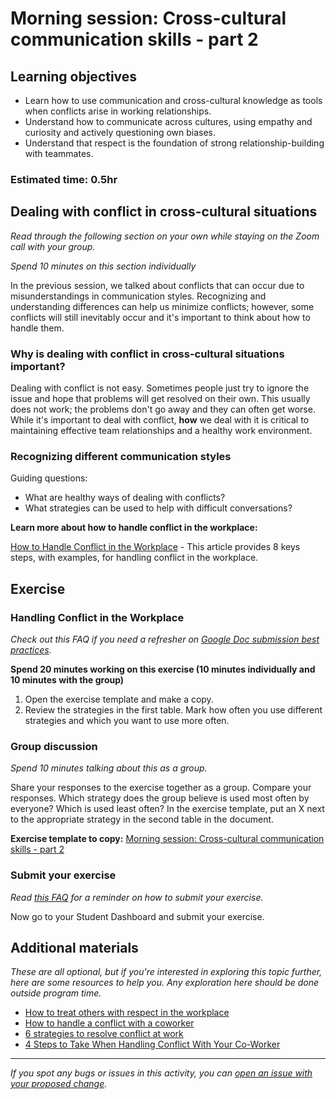 # Morning session: Cross-cultural communication skills - part 2

## Learning objectives

- Learn how to use communication and cross-cultural knowledge as tools when conflicts arise in working relationships.
- Understand how to communicate across cultures, using empathy and curiosity and actively questioning own biases.
- Understand that respect is the foundation of strong relationship-building with teammates.

### **Estimated time**: 0.5hr

## Dealing with conflict in cross-cultural situations

*Read through the following section on your own while staying on the Zoom call with your group.* 

*Spend 10 minutes on this section individually*

In the previous session, we talked about conflicts that can occur due to misunderstandings in communication styles. Recognizing and understanding differences can help us minimize conflicts; however, some conflicts will still inevitably occur and it's important to think about how to handle them.

### Why is dealing with conflict in cross-cultural situations important?

Dealing with conflict is not easy. Sometimes people just try to ignore the issue and hope that problems will get resolved on their own. This usually does not work; the problems don't go away and they can often get worse. While it's important to deal with conflict, **how** we deal with it is critical to maintaining effective team relationships and a healthy work environment. 

### Recognizing different communication styles

Guiding questions:

- What are healthy ways of dealing with conflicts?
- What strategies can be used to help with difficult conversations?

**Learn more about how to handle conflict in the workplace:**

[How to Handle Conflict in the Workplace](https://blink.ucsd.edu/HR/supervising/conflict/handle.html#2.-Focus-on-behavior-and-events) - This article provides 8 keys steps, with examples, for handling conflict in the workplace.

## Exercise

### Handling Conflict in the Workplace

*Check out this FAQ if you need a refresher on [Google Doc submission best practices](https://microverse.zendesk.com/hc/en-us/articles/360063156813).*

**Spend 20 minutes working on this exercise (10 minutes individually and 10 minutes with the group)**

1. Open the exercise template and make a copy.
2. Review the strategies in the first table. Mark how often you use different strategies and which you want to use more often.

### Group discussion

*Spend 10 minutes talking about this as a group.* 

Share your responses to the exercise together as a group. Compare your responses. Which strategy does the group believe is used most often by everyone? Which is used least often? In the exercise template, put an X next to the appropriate strategy in the second table in the document. 

**Exercise template to copy:** [Morning session: Cross-cultural communication skills - part 2](https://docs.google.com/document/d/1RG69X1lqBVOFMZdfsuDzSg4dKl02vmVG4bOPrLmqZwg/edit#)

### Submit your exercise

*Read [this FAQ](https://microverse.zendesk.com/hc/en-us/articles/360061344234) for a reminder on how to submit your exercise.* 

Now go to your Student Dashboard and submit your exercise.

## Additional materials

*These are all optional, but if you're interested in exploring this topic further, here are some resources to help you. Any exploration here should be done outside program time.*

- [How to treat others with respect in the workplace](https://www.indeed.com/career-advice/career-development/how-to-treat-others-with-respect)
- [How to handle a conflict with a coworker](https://www.bustle.com/articles/103025-8-ways-to-handle-a-conflict-with-a-coworker)
- [6 strategies to resolve conflict at work](https://www.entrepreneur.com/article/303617)
- [4 Steps to Take When Handling Conflict With Your Co-Worker](https://www.newerahrsolutions.com/2018/04/30/steps-to-handling-conflict-with-co-worker/)


------

_If you spot any bugs or issues in this activity, you can [open an issue with your proposed change](https://github.com/microverseinc/curriculum-transversal-skills/blob/main/git-github/articles/open_issue.md)._